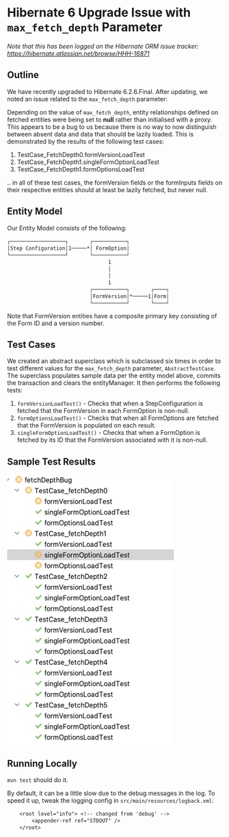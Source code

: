 # Hibernate 6 Upgrade Issue with `max_fetch_depth` Parameter

_Note that this has been logged on the Hibernate ORM issue tracker: https://hibernate.atlassian.net/browse/HHH-16871_

## Outline
We have recently upgraded to Hibernate 6.2.6.Final. After updating, we noted an issue related to the `max_fetch_depth` parameter:

Depending on the value of `max_fetch_depth`, entity relationships defined on fetched entities were being set to **null** rather than initialised with a proxy.
This appears to be a bug to us because there is no way to now distinguish between absent data and data that should be lazily loaded.
This is demonstrated by the results of the following test cases:

   1. TestCase_FetchDepth0.formVersionLoadTest 
   2. TestCase_FetchDepth1.singleFormOptionLoadTest
   3. TestCase_FetchDepth1.formOptionsLoadTest
   
  .. in all of these test cases, the formVersion fields or the formInputs fields on their respective entities should at least be
  lazily fetched, but never null.

## Entity Model
Our Entity Model consists of the following:
```
┌──────────────────┐       ┌───────────┐
│Step Configuration│1─────*│ FormOption│
└──────────────────┘       └───────────┘
                                 1
                                 │
                                 │
                                 1
                           ┌───────────┐       ┌────┐
                           │FormVersion│*─────1│Form│
                           └───────────┘       └────┘
```
    
Note that FormVersion entities have a composite primary key consisting of the Form ID and a version number.

## Test Cases
We created an abstract superclass which is subclassed six times in order to test different values for the `max_fetch_depth` parameter, `AbstractTestCase`.
The superclass populates sample data per the entity model above, commits the transaction and clears the entityManager. It then performs the following tests:
1. `formVersionLoadTest()` - Checks that when a StepConfiguration is fetched that the FormVersion in each FormOption is non-null.
2. `formOptionsLoadTest()` - Checks that when all FormOptions are fetched that the FormVersion is populated on each result.
3. `singleFormOptionLoadTest()` - Checks that when a FormOption is fetched by its ID that the FormVersion associated with it is non-null.

## Sample Test Results
![img.png](img.png)

## Running Locally
``mvn test`` should do it.

By default, it can be a little slow due to the debug messages in the log. To speed it up, tweak the logging config in `src/main/resources/logback.xml`:
```
    <root level="info"> <!-- changed from 'debug' -->
        <appender-ref ref="STDOUT" />
    </root>
```
